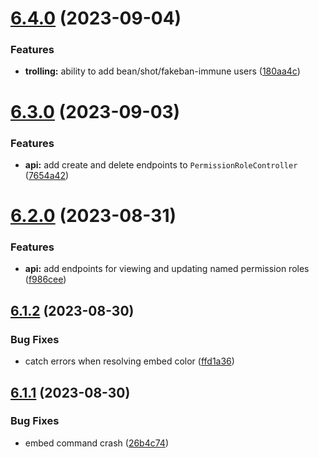 # [6.4.0](https://github.com/onesoft-sudo/sudobot/compare/v6.3.0...v6.4.0) (2023-09-04)


### Features

* **trolling:** ability to add bean/shot/fakeban-immune users ([180aa4c](https://github.com/onesoft-sudo/sudobot/commit/180aa4cb628f3b9e44f4e2ab94e5c57849bbd27c))



# [6.3.0](https://github.com/onesoft-sudo/sudobot/compare/v6.2.0...v6.3.0) (2023-09-03)


### Features

* **api:** add create and delete endpoints to `PermissionRoleController` ([7654a42](https://github.com/onesoft-sudo/sudobot/commit/7654a4215108332ae7e1ed78b30e204c3f2c51bf))



# [6.2.0](https://github.com/onesoft-sudo/sudobot/compare/v6.1.2...v6.2.0) (2023-08-31)


### Features

* **api:** add endpoints for viewing and updating named permission roles ([f986cee](https://github.com/onesoft-sudo/sudobot/commit/f986cee8786c63e301e73e14df9e8892520d90e1))



## [6.1.2](https://github.com/onesoft-sudo/sudobot/compare/v6.1.1...v6.1.2) (2023-08-30)


### Bug Fixes

* catch errors when resolving embed color ([ffd1a36](https://github.com/onesoft-sudo/sudobot/commit/ffd1a36541533a1c8ecbe01668ceb5e150dffd66))



## [6.1.1](https://github.com/onesoft-sudo/sudobot/compare/v6.1.0...v6.1.1) (2023-08-30)


### Bug Fixes

* embed command crash ([26b4c74](https://github.com/onesoft-sudo/sudobot/commit/26b4c74a69710c5d0f4039c8f9d7f9df0cef3bc2))



